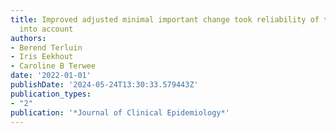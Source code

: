 ```yaml
---
title: Improved adjusted minimal important change took reliability of transition ratings
  into account
authors:
- Berend Terluin
- Iris Eekhout
- Caroline B Terwee
date: '2022-01-01'
publishDate: '2024-05-24T13:30:33.579443Z'
publication_types:
- "2"
publication: '*Journal of Clinical Epidemiology*'
---
```

